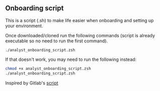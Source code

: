 ## Onboarding script
This is a script (.sh) to  make life easier when onboarding and setting up your environment.

Once downloaded/cloned run the following commands (script is already executable so no need to run the first command).

 
`./analyst_onboarding_script.zsh`

If that doesn't work, you may need to run the following instead:
```zsh
chmod +x analyst_onboarding_script.zsh
./analyst_onboarding_script.zsh
```

Inspired by Gitlab's [script](https://gitlab.com/gitlab-data/analytics/-/blob/master/admin/onboarding_script.zsh)

